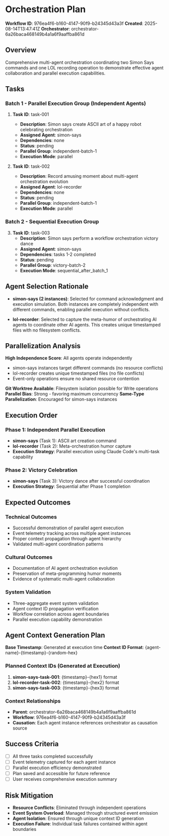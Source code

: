 # Orchestration Plan
**Workflow ID**: 976ea4f6-b160-4147-90f9-b24345d43a3f
**Created**: 2025-08-14T13:47:41Z
**Orchestrator**: orchestrator-6a26baca468149b4a1a6f9aaffba861d

## Overview
Comprehensive multi-agent orchestration coordinating two Simon Says commands and one LOL recording operation to demonstrate effective agent collaboration and parallel execution capabilities.

## Tasks

### Batch 1 - Parallel Execution Group (Independent Agents)

1. **Task ID**: task-001
   - **Description**: Simon says create ASCII art of a happy robot celebrating orchestration
   - **Assigned Agent**: simon-says
   - **Dependencies**: none
   - **Status**: pending
   - **Parallel Group**: independent-batch-1
   - **Execution Mode**: parallel

2. **Task ID**: task-002
   - **Description**: Record amusing moment about multi-agent orchestration evolution
   - **Assigned Agent**: lol-recorder
   - **Dependencies**: none
   - **Status**: pending
   - **Parallel Group**: independent-batch-1
   - **Execution Mode**: parallel

### Batch 2 - Sequential Execution Group

3. **Task ID**: task-003
   - **Description**: Simon says perform a workflow orchestration victory dance
   - **Assigned Agent**: simon-says
   - **Dependencies**: tasks 1-2 completed
   - **Status**: pending
   - **Parallel Group**: victory-batch-2
   - **Execution Mode**: sequential_after_batch_1

## Agent Selection Rationale

- **simon-says (2 instances)**: Selected for command acknowledgment and execution simulation. Both instances are completely independent with different commands, enabling parallel execution without conflicts.

- **lol-recorder**: Selected to capture the meta-humor of orchestrating AI agents to coordinate other AI agents. This creates unique timestamped files with no filesystem conflicts.

## Parallelization Analysis

**High Independence Score**: All agents operate independently
- simon-says instances target different commands (no resource conflicts)
- lol-recorder creates unique timestamped files (no file conflicts)
- Event-only operations ensure no shared resource contention

**Git Worktree Available**: Filesystem isolation possible for Write operations
**Parallel Bias**: Strong - favoring maximum concurrency
**Same-Type Parallelization**: Encouraged for simon-says instances

## Execution Order

### Phase 1: Independent Parallel Execution
- **simon-says** (Task 1): ASCII art creation command
- **lol-recorder** (Task 2): Meta-orchestration humor capture
- **Execution Strategy**: Parallel execution using Claude Code's multi-task capability

### Phase 2: Victory Celebration  
- **simon-says** (Task 3): Victory dance after successful coordination
- **Execution Strategy**: Sequential after Phase 1 completion

## Expected Outcomes

### Technical Outcomes
- Successful demonstration of parallel agent execution
- Event telemetry tracking across multiple agent instances
- Proper context propagation through agent hierarchy
- Validated multi-agent coordination patterns

### Cultural Outcomes
- Documentation of AI agent orchestration evolution
- Preservation of meta-programming humor moments
- Evidence of systematic multi-agent collaboration

### System Validation
- Three-aggregate event system validation
- Agent context ID propagation verification  
- Workflow correlation across agent boundaries
- Parallel execution capability demonstration

## Agent Context Generation Plan

**Base Timestamp**: Generated at execution time
**Context ID Format**: {agent-name}-{timestamp}-{random-hex}

### Planned Context IDs (Generated at Execution)
1. **simon-says-task-001**: {timestamp}-{hex1} format
2. **lol-recorder-task-002**: {timestamp}-{hex2} format  
3. **simon-says-task-003**: {timestamp}-{hex3} format

### Context Relationships
- **Parent**: orchestrator-6a26baca468149b4a1a6f9aaffba861d
- **Workflow**: 976ea4f6-b160-4147-90f9-b24345d43a3f
- **Causation**: Each agent instance references orchestrator as causation source

## Success Criteria
- [ ] All three tasks completed successfully
- [ ] Event telemetry captured for each agent instance
- [ ] Parallel execution efficiency demonstrated
- [ ] Plan saved and accessible for future reference
- [ ] User receives comprehensive execution summary

## Risk Mitigation
- **Resource Conflicts**: Eliminated through independent operations
- **Event System Overload**: Managed through structured event emission
- **Agent Isolation**: Ensured through unique context ID generation
- **Execution Failure**: Individual task failures contained within agent boundaries